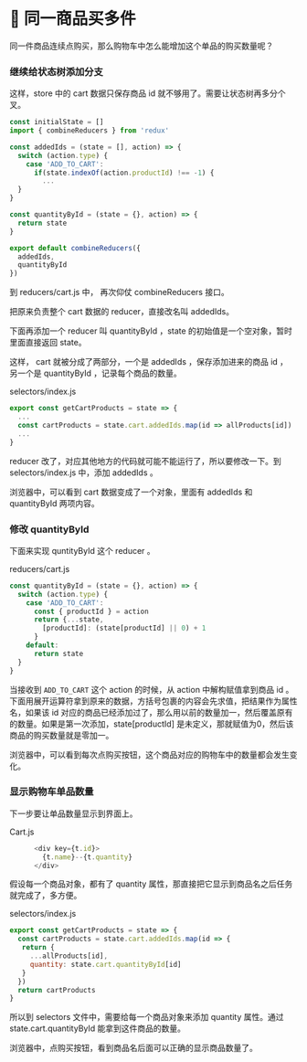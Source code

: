 # 👔 同一商品买多件

同一件商品连续点购买，那么购物车中怎么能增加这个单品的购买数量呢？

### 继续给状态树添加分支

这样，store 中的 cart 数据只保存商品 id 就不够用了。需要让状态树再多分个叉。

```js
const initialState = []
import { combineReducers } from 'redux'

const addedIds = (state = [], action) => {
  switch (action.type) {
    case 'ADD_TO_CART':
      if(state.indexOf(action.productId) !== -1) {
        ...
  }
}

const quantityById = (state = {}, action) => {
  return state
}

export default combineReducers({
  addedIds,
  quantityById
})
```

到 reducers/cart.js 中， 再次仰仗 combineReducers 接口。

把原来负责整个 cart 数据的 reducer，直接改名叫 addedIds。

下面再添加一个 reducer 叫 quantityById ，state 的初始值是一个空对象，暂时里面直接返回 state。

 这样， cart 就被分成了两部分，一个是 addedIds ，保存添加进来的商品 id ， 另一个是 quantityById ，记录每个商品的数量。


selectors/index.js

```js
export const getCartProducts = state => {
  ...
  const cartProducts = state.cart.addedIds.map(id => allProducts[id])
  ...
}
```

reducer 改了，对应其他地方的代码就可能不能运行了，所以要修改一下。到 selectors/index.js 中，添加 addedIds 。

浏览器中，可以看到 cart 数据变成了一个对象，里面有 addedIds 和 quantityById 两项内容。

### 修改 quantityById

下面来实现 quntityById 这个 reducer 。

reducers/cart.js

```js
const quantityById = (state = {}, action) => {
  switch (action.type) {
    case 'ADD_TO_CART':
      const { productId } = action
      return {...state, 
        [productId]: (state[productId] || 0) + 1
      }
    default:
      return state
  }
}
```

当接收到 `ADD_TO_CART` 这个 action 的时候，从 action 中解构赋值拿到商品 id 。下面用展开运算符拿到原来的数据，方括号包裹的内容会先求值，把结果作为属性名，如果该 id 对应的商品已经添加过了，那么用以前的数量加一，然后覆盖原有的数量。如果是第一次添加，state[productId] 是未定义，那就赋值为0，然后该商品的购买数量就是零加一。

浏览器中，可以看到每次点购买按钮，这个商品对应的购物车中的数量都会发生变化。

### 显示购物车单品数量

下一步要让单品数量显示到界面上。

Cart.js

```js
      <div key={t.id}>
        {t.name}--{t.quantity}
      </div>
```

假设每一个商品对象，都有了 quantity 属性，那直接把它显示到商品名之后任务就完成了，多方便。

selectors/index.js

```js
export const getCartProducts = state => {
  const cartProducts = state.cart.addedIds.map(id => {
   return {
     ...allProducts[id],
     quantity: state.cart.quantityById[id]
   }
  })
  return cartProducts
}
```

所以到 selectors 文件中，需要给每一个商品对象来添加 quantity 属性。通过 state.cart.quantityById 能拿到这件商品的数量。

浏览器中，点购买按钮，看到商品名后面可以正确的显示商品数量了。
